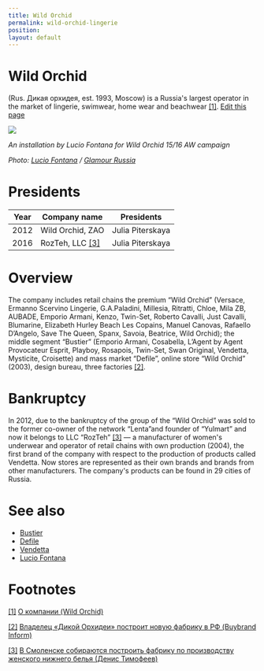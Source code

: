 ```yaml
---
title: Wild Orchid
permalink: wild-orchid-lingerie
position:
layout: default
---
```


# Wild Orchid

(Rus. Дикая орхидея, est. 1993, Moscow) is a Russia's largest operator in the market of lingerie, swimwear, home wear and beachwear <span id="a1">[\[1\]](#f1)</span>. [Edit this page](http://prose.io/#indexmod/encyclopedia/edit/master/wild-orchid-lingerie.md)

![](/encyclopedia/images/lucio-fontana-wild-orchid.jpg)

*An installation by Lucio Fontana for  Wild Orchid 15/16 AW campaign*

*Photo: [Lucio Fontana](fontana-luchiano) / [Glamour Russia](glamour)*

# Presidents

|Year|Company name|Presidents|
|----|---------|--|
|2012|Wild Orchid, ZAO|Julia Piterskaya|
|2016|RozTeh, LLC <span id="a3">[\[3\]](#f3)</span>|Julia Piterskaya|

# Overview

The company includes retail chains the premium “Wild Orchid” (Versace, Ermanno Scervino Lingerie, G.A.Paladini, Millesia, Ritratti, Chloe, Mila ZB, AUBADE, Emporio Armani, Kenzo, Twin-Set, Roberto Cavalli, Just Cavalli, Blumarine, Elizabeth Hurley Beach Les Copains, Manuel Canovas, Rafaello D’Angelo, Save The Queen, Spanx, Savoia, Beatrice, Wild Orchid); the middle segment “Bustier” (Emporio Armani, Cosabella, L’Agent by Agent Provocateur Esprit, Playboy, Rosapois, Twin-Set, Swan Original, Vendetta, Mysticite, Croisette) and mass market “Defile”, online store “Wild Orchid” (2003), design bureau, three factories <span id="a2">[\[2\]](#f2)</span>.

# Bankruptcy

In 2012, due to the bankruptcy of the group of the “Wild Orchid” was sold to the former co-owner of the network “Lenta”and founder of “Yulmart” and now it belongs to LLC “RozTeh” <span id="a3">[\[3\]](#f3)</span> — a manufacturer of women's underwear and operator of retail chains with own production (2004), the first brand of the company with respect to the production of products called Vendetta. Now stores are represented as their own brands and brands from other manufacturers. The company's products can be found in 29 cities of Russia.

# See also

- [Bustier](bustier)
- [Defile](defile)
- [Vendetta](vendetta)
- [Lucio Fontana](fontana-luchiano)

# Footnotes

[[1]](#a1) <span id="f1"></span> [О компании (Wild Orchid)](https://shop.wildorchid.ru/about/)

[[2]](#a2) <span id="f2"></span> [Владелец «Дикой Орхидеи» построит новую фабрику в РФ (Buybrand Inform)](http://www.buybrand.ru/news/11217/)

[[3]](#a3) <span id="f3"></span> [В Смоленске собираются построить фабрику по производству женского нижнего белья (Денис Тимофеев)](https://smolensk.glavny.tv/news/20923)
